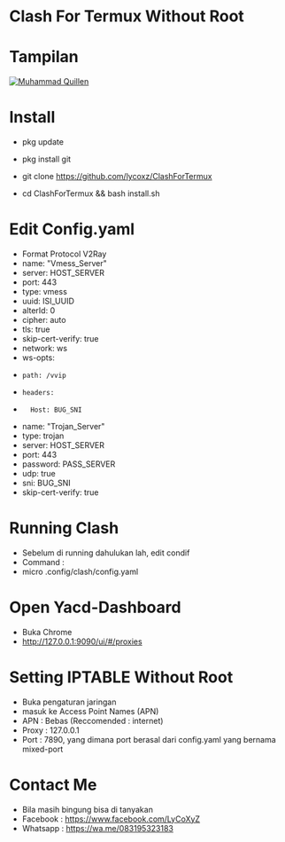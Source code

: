 # Clash For Termux Without Root

# Tampilan
[![Muhammad Quillen](https://i.ibb.co/9ckxPFK/275280701-1017928129071608-6754365807402039988-n.jpg)](https://www.facebook.com/LyCoXyZ/) 

# Install
- pkg update  

- pkg install git

- git clone https://github.com/lycoxz/ClashForTermux

- cd ClashForTermux && bash install.sh

# Edit Config.yaml
- Format Protocol V2Ray
-   name: "Vmess_Server"
-   server: HOST_SERVER
-   port: 443
-   type: vmess
-   uuid: ISI_UUID
-   alterId: 0
-   cipher: auto
-   tls: true
-   skip-cert-verify: true
-   network: ws
-   ws-opts:
-     path: /vvip
-     headers:
-       Host: BUG_SNI

-   name: "Trojan_Server"
-   type: trojan
-   server: HOST_SERVER
-   port: 443
-   password: PASS_SERVER
-   udp: true
-   sni: BUG_SNI
-   skip-cert-verify: true
    
# Running Clash
- Sebelum di running dahulukan lah, edit condif
- Command :
- micro .config/clash/config.yaml

# Open Yacd-Dashboard
- Buka Chrome
- http://127.0.0.1:9090/ui/#/proxies

# Setting IPTABLE Without Root
- Buka pengaturan jaringan
- masuk ke Access Point Names (APN)
- APN : Bebas (Reccomended : internet)
- Proxy : 127.0.0.1
- Port : 7890, yang dimana port berasal dari config.yaml yang bernama mixed-port

# Contact Me
- Bila masih bingung bisa di tanyakan 
- Facebook : https://www.facebook.com/LyCoXyZ
- Whatsapp : https://wa.me/083195323183

